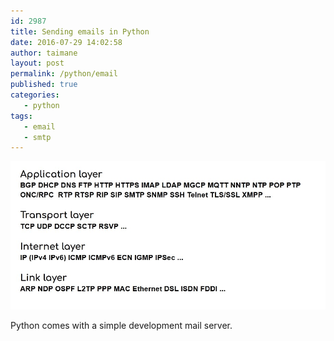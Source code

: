 ```yaml
---
id: 2987
title: Sending emails in Python
date: 2016-07-29 14:02:58
author: taimane
layout: post
permalink: /python/email
published: true
categories:
   - python
tags:
   - email
   - smtp
---
```


![Protocols](/wp-content/uploads/2020/11/ipsec.jpg)


Python comes with a simple development mail server.